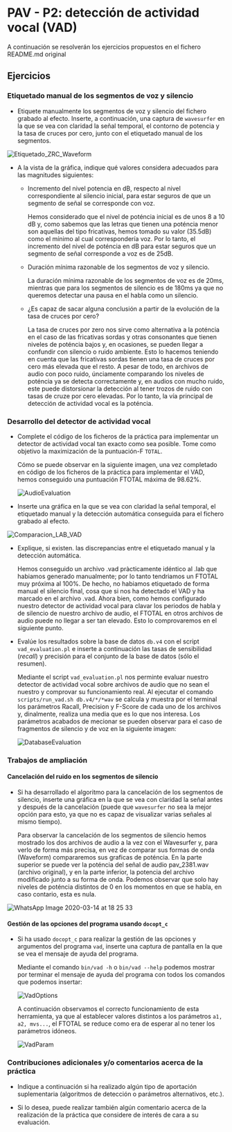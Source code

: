 PAV - P2: detección de actividad vocal (VAD)
============================================
A continuación se resolverán los ejercicios propuestos en el fichero README.md original

Ejercicios
----------

### Etiquetado manual de los segmentos de voz y silencio

- Etiquete manualmente los segmentos de voz y silencio del fichero grabado al efecto. Inserte, a 
  continuación, una captura de `wavesurfer` en la que se vea con claridad la señal temporal, el contorno de
  potencia y la tasa de cruces por cero, junto con el etiquetado manual de los segmentos.

![Etiquetado_ZRC_Waveform](https://user-images.githubusercontent.com/61736138/76706049-f8256b80-66e4-11ea-8003-953c51f08faa.png)

- A la vista de la gráfica, indique qué valores considera adecuados para las magnitudes siguientes:

	* Incremento del nivel potencia en dB, respecto al nivel correspondiente al silencio inicial, para estar
      seguros de que un segmento de señal se corresponde con voz.
      
      Hemos considerado que el nivel de poténcia inicial es de unos 8 a 10 dB y, como sabemos que las letras que tienen una poténcia menor son aquellas del tipo fricativas, hemos tomado su valor (35.5dB) como el mínimo al cual correspondería voz. Por lo tanto, el incremento del nivel de poténcia en dB para estar seguros que un segmento de señal corresponde a voz es de 25dB.

	* Duración mínima razonable de los segmentos de voz y silencio.
	
		La duración mínima razonable de los segmentos de voz es de 20ms, mientras que para los segmentos de silencio es de 180ms ya que no queremos detectar una pausa en el habla como un silencio.

	* ¿Es capaz de sacar alguna conclusión a partir de la evolución de la tasa de cruces por cero?
	
		La tasa de cruces por zero nos sirve como alternativa a la poténcia en el caso de las fricativas sordas y otras consonantes que tienen niveles de poténcia bajos y, en ocasiones, se pueden llegar a confundir con silencio o ruido ambiente. Esto lo hacemos teniendo en cuenta que las fricativas sordas tienen una tasa de cruces por cero más elevada que el resto. A pesar de todo, en archivos de audio con poco ruido, únciamente comparando los niveles de poténcia ya se detecta correctamente y, en audios con mucho ruido, este puede distorsionar la detección al tener trozos de ruido con tasas de cruze por cero elevadas. Por lo tanto, la vía principal de detección de actividad vocal es la poténcia.


### Desarrollo del detector de actividad vocal

- Complete el código de los ficheros de la práctica para implementar un detector de actividad vocal tan
  exacto como sea posible. Tome como objetivo la maximización de la puntuación-F `TOTAL`.
  
  	Cómo se puede observar en la siguiente imagen, una vez completado en código de los ficheros de la práctica para implementar el VAD, hemos conseguido una puntuación FTOTAL máxima de 98.62%.
	
	![AudioEvaluation](https://user-images.githubusercontent.com/61736138/76706053-007da680-66e5-11ea-87d9-ac9f2d092fdd.png)


- Inserte una gráfica en la que se vea con claridad la señal temporal, el etiquetado manual y la detección
  automática conseguida para el fichero grabado al efecto. 

![Comparacion_LAB_VAD](https://user-images.githubusercontent.com/61736138/76706131-96193600-66e5-11ea-8cd2-319f534c3ff6.png)

- Explique, si existen. las discrepancias entre el etiquetado manual y la detección automática.

	Hemos conseguido un archivo .vad pràcticamente idéntico al .lab que habiamos generado manualmente; por lo tanto tendriamos un FTOTAL muy próxima al 100%. De hecho, no habiamos etiquetado de forma manual el silencio final, cosa que si nos ha detectado el VAD y ha marcado en el archivo .vad. Ahora bien, como hemos configurado nuestro detector de actividad vocal para clavar los periodos de habla y de silencio de nuestro archivo de audio, el FTOTAL en otros archivos de audio puede no llegar a ser tan elevado. Esto lo comprovaremos en el siguiente punto.

- Evalúe los resultados sobre la base de datos `db.v4` con el script `vad_evaluation.pl` e inserte a 
  continuación las tasas de sensibilidad (*recall*) y precisión para el conjunto de la base de datos (sólo
  el resumen).
  
 	Mediante el script `vad_evaluation.pl` nos perminte evaluar nuestro detector de actividad vocal sobre archivos de audio que no sean el nuestro y comprovar su funcionamiento real. Al ejecutar el comando `scripts/run_vad.sh db.v4/*/*wav` se calcula y muestra por el terminal los parámetros Racall, Precision y F-Score de cada uno de los archivos y, dinalmente, realiza una media que es lo que nos interesa. Los parámetros acabados de mecionar se pueden observar para el caso de fragmentos de silencio y de voz en la siguiente imagen: 
	
	![DatabaseEvaluation](https://user-images.githubusercontent.com/61736138/76706161-b6e18b80-66e5-11ea-83b4-3c9fa2a28e1a.png)


### Trabajos de ampliación

#### Cancelación del ruido en los segmentos de silencio

- Si ha desarrollado el algoritmo para la cancelación de los segmentos de silencio, inserte una gráfica en
  la que se vea con claridad la señal antes y después de la cancelación (puede que `wavesurfer` no sea la
  mejor opción para esto, ya que no es capaz de visualizar varias señales al mismo tiempo).
  
  	Para observar la cancelación de los segmentos de silencio hemos mostrado los dos archivos de audio a la vez con el Wavesurfer y, para verlo de forma más precisa, en vez de comparar sus formas de onda (Waveform) compararemos sus graficas de poténcia. En la parte superior se puede ver la poténcia del señal de audio pav_2381.wav (archivo original), y en la parte inferior, la potencia del archivo modificado junto a su forma de onda. Podemos observar que solo hay niveles de poténcia distintos de 0 en los momentos en que se habla, en caso contario, esta es nula.

![WhatsApp Image 2020-03-14 at 18 25 33](https://user-images.githubusercontent.com/61736138/76687801-acf95300-6627-11ea-8dbc-1c82207b87e3.jpeg)


#### Gestión de las opciones del programa usando `docopt_c`

- Si ha usado `docopt_c` para realizar la gestión de las opciones y argumentos del programa `vad`, inserte
  una captura de pantalla en la que se vea el mensaje de ayuda del programa.
  
  Mediante el comando `bin/vad -h` o `bin/vad --help` podemos mostrar por terminar el mensaje de ayuda del programa con todos los comandos que podemos insertar:
  
  	![VadOptions](https://user-images.githubusercontent.com/61736138/76706241-4edf7500-66e6-11ea-9feb-b0b5271a9841.png)

	A continuación observamos el correcto funcionamiento de esta herramienta, ya que al establecer valores distintos a los parámetros `a1, a2, mvs...`, el FTOTAL se reduce como era de esperar al no tener los parámetros idóneos.

	![VadParam](https://user-images.githubusercontent.com/61736138/76706274-84845e00-66e6-11ea-9fd4-1038332d6a59.png)

### Contribuciones adicionales y/o comentarios acerca de la práctica

- Indique a continuación si ha realizado algún tipo de aportación suplementaria (algoritmos de detección o 
  parámetros alternativos, etc.).

- Si lo desea, puede realizar también algún comentario acerca de la realización de la práctica que considere
  de interés de cara a su evaluación.
